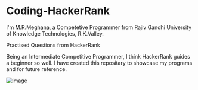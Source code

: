 # Coding-HackerRank
I'm M.R.Meghana, a Competetive Programmer from Rajiv Gandhi University of Knowledge Technologies, R.K.Valley.


Practised Questions from HackerRank

Being an Intermediate Competitive Programmer, I think HackerRank guides a beginner so well. I have created this repositary to showcase my programs and for future reference.

![image](https://user-images.githubusercontent.com/86944692/189876171-be3c54d5-b93a-4f1e-90a5-3c1250688572.png)
